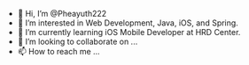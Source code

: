 - 👋 Hi, I’m @Pheayuth222
- 👀 I’m interested in Web Development, Java, iOS, and Spring.
- 🌱 I’m currently learning iOS Mobile Developer at HRD Center.
- 💞️ I’m looking to collaborate on ...
- 📫 How to reach me ...

<!---
Pheayuth222/Pheayuth222 is a ✨ special ✨ repository because its `README.md` (this file) appears on your GitHub profile.
You can click the Preview link to take a look at your changes.
--->
